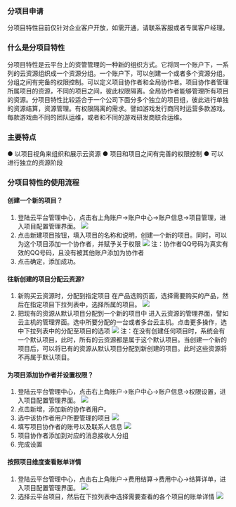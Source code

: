 ### 分项目申请
分项目特性目前仅针对企业客户开放，如需开通，请联系客服或者专属客户经理。
### 什么是分项目特性
分项目特性是云平台上的资管管理的一种新的组织方式。它将同一个账户下，一系列的云资源组织成一个资源分组。一个账户下，可以创建一个或者多个资源分组。分组之间有完备的权限控制。可以定义项目协作者和全局协作者。项目协作者管理所属项目的资源，不同的项目之间，彼此权限隔离。全局协作者能够管理所有项目的资源。分项目特性比较适合于一个公司下面分多个独立的项目组，彼此进行单独的资源结算，资源管理。有权限隔离的需求。譬如游戏发行商同时运营多款游戏。每款游戏由不同的团队运维，或者和不同的游戏研发商联合运维。
### 主要特点
  ● 以项目视角来组织和展示云资源
  ● 项目和项目之间有完善的权限控制
  ● 可以进行独立的资源阶段
### 分项目特性的使用流程
#### 创建一个新的项目？
1. 登陆云平台管理中心，点击右上角账户->账户中心->账户信息->项目管理，进入项目配置管理界面。
![](http://imgcache.tce.fsphere.cn/static/mccdn.qcloud.com/static/img/b1cc6f40703264496621610029a502e2/image.png)
2. 点击新建项目按钮，填入项目的名称和说明，创建一个新的项目。同时，可以为这个项目添加一个协作者，并赋予关于权限
![](http://imgcache.tce.fsphere.cn/static/mccdn.qcloud.com/static/img/051cfa1d2e3caadb953c5e5a923df8b4/image.png)
注：协作者QQ号码为真实有效的QQ号码，且没有被其他账户添加为协作者
3. 点击确定，添加成功。
#### 往新创建的项目分配云资源?
1. 新购买云资源时，分配到指定项目
  在产品选购页面，选择需要购买的产品，然后在指定项目下拉列表中，选择所属的项目。
![](http://imgcache.tce.fsphere.cn/static/mccdn.qcloud.com/static/img/6a7c207d79a8010fccf0c90b8111bbe8/image.png)
2. 把现有的资源从默认项目分配到一个新的项目中
进入云资源的管理界面，譬如云主机的管理界面。选中所要分配的一台或者多台云主机。点击更多操作，选中下拉列表中的分配至项目的选项
![](http://imgcache.tce.fsphere.cn/static/mccdn.qcloud.com/static/img/6149ecfaaa27e475b594dc7e3073541e/image.png)
注：在没有创建任何项目时，系统会有一个默认项目，此时，所有的云资源都是属于这个默认项目。当创建一个新的项目后，可以将已有的资源从默认项目分配到新创建的项目。此时这些资源将不再属于默认项目。
#### 为项目添加协作者并设置权限？
1. 登陆云平台管理中心，点击右上角账户->账户中心->账户信息->权限设置，进入项目配置管理界面。
![](http://imgcache.tce.fsphere.cn/static/mccdn.qcloud.com/static/img/04dfdd53b5314fc0697dbcd0cbbdd23d/image.png)
2. 点击新增，添加新的协作者用户。
3. 选中该协作者用户所要管理的项目
![](http://imgcache.tce.fsphere.cn/static/mccdn.qcloud.com/static/img/1f83d3ed9bc8ee2eb518178e0b4044f2/image.png)
4. 填写项目协作者的账号以及联系人信息
![](http://imgcache.tce.fsphere.cn/static/mccdn.qcloud.com/static/img/b6bf5c55fe3a0d241dd565b3a84b2d9f/image.png)
5. 项目协作者添加到对应的消息接收人分组
6. 完成设置
#### 按照项目维度查看账单详情
1. 登陆云平台管理中心，点击右上角账户->费用结算->费用中心->结算详单，进入项目配置管理界面。
![](http://imgcache.tce.fsphere.cn/static/mccdn.qcloud.com/static/img/55b8731a6ebc04e24d5d579b147fe34e/image.png)
2. 选择云平台项目，然后在下拉列表中选择需要查看的各个项目的账单详情
![](http://imgcache.tce.fsphere.cn/static/mccdn.qcloud.com/static/img/ef2bfa9815ebcbfb6332c45bac1c267e/image.png)
